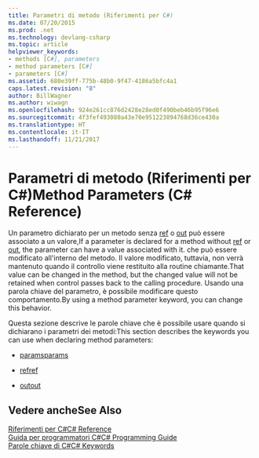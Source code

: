 ```yaml
---
title: Parametri di metodo (Riferimenti per C#)
ms.date: 07/20/2015
ms.prod: .net
ms.technology: devlang-csharp
ms.topic: article
helpviewer_keywords:
- methods [C#], parameters
- method parameters [C#]
- parameters [C#]
ms.assetid: 680e39ff-775b-48b0-9f47-4186a5bfc4a1
caps.latest.revision: "8"
author: BillWagner
ms.author: wiwagn
ms.openlocfilehash: 924e261cc876d2428e28ed0f490beb46b95f96e6
ms.sourcegitcommit: 4f3fef493080a43e70e951223894768d36ce430a
ms.translationtype: HT
ms.contentlocale: it-IT
ms.lasthandoff: 11/21/2017
---
```

# <a name="method-parameters-c-reference"></a><span data-ttu-id="4070f-102">Parametri di metodo (Riferimenti per C#)</span><span class="sxs-lookup"><span data-stu-id="4070f-102">Method Parameters (C# Reference)</span></span>
<span data-ttu-id="4070f-103">Un parametro dichiarato per un metodo senza [ref](../../../csharp/language-reference/keywords/ref.md) o [out](../../../csharp/language-reference/keywords/out.md) può essere associato a un valore,</span><span class="sxs-lookup"><span data-stu-id="4070f-103">If a parameter is declared for a method without [ref](../../../csharp/language-reference/keywords/ref.md) or [out](../../../csharp/language-reference/keywords/out.md), the parameter can have a value associated with it.</span></span> <span data-ttu-id="4070f-104">che può essere modificato all'interno del metodo. Il valore modificato, tuttavia, non verrà mantenuto quando il controllo viene restituito alla routine chiamante.</span><span class="sxs-lookup"><span data-stu-id="4070f-104">That value can be changed in the method, but the changed value will not be retained when control passes back to the calling procedure.</span></span> <span data-ttu-id="4070f-105">Usando una parola chiave del parametro, è possibile modificare questo comportamento.</span><span class="sxs-lookup"><span data-stu-id="4070f-105">By using a method parameter keyword, you can change this behavior.</span></span>  
  
 <span data-ttu-id="4070f-106">Questa sezione descrive le parole chiave che è possibile usare quando si dichiarano i parametri dei metodi:</span><span class="sxs-lookup"><span data-stu-id="4070f-106">This section describes the keywords you can use when declaring method parameters:</span></span>  
  
-   [<span data-ttu-id="4070f-107">params</span><span class="sxs-lookup"><span data-stu-id="4070f-107">params</span></span>](../../../csharp/language-reference/keywords/params.md)  
  
-   [<span data-ttu-id="4070f-108">ref</span><span class="sxs-lookup"><span data-stu-id="4070f-108">ref</span></span>](../../../csharp/language-reference/keywords/ref.md)  
  
-   [<span data-ttu-id="4070f-109">out</span><span class="sxs-lookup"><span data-stu-id="4070f-109">out</span></span>](../../../csharp/language-reference/keywords/out.md)  
  
## <a name="see-also"></a><span data-ttu-id="4070f-110">Vedere anche</span><span class="sxs-lookup"><span data-stu-id="4070f-110">See Also</span></span>  
 [<span data-ttu-id="4070f-111">Riferimenti per C#</span><span class="sxs-lookup"><span data-stu-id="4070f-111">C# Reference</span></span>](../../../csharp/language-reference/index.md)  
 [<span data-ttu-id="4070f-112">Guida per programmatori C#</span><span class="sxs-lookup"><span data-stu-id="4070f-112">C# Programming Guide</span></span>](../../../csharp/programming-guide/index.md)  
 [<span data-ttu-id="4070f-113">Parole chiave di C#</span><span class="sxs-lookup"><span data-stu-id="4070f-113">C# Keywords</span></span>](../../../csharp/language-reference/keywords/index.md)

